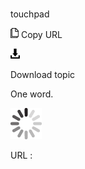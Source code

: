 # 

touchpad

![Copy URL](media/touchpad/Copy.png)
Copy URL

![Download](media/touchpad/Download.png)

Download topic

One word. 

![In progress](media/touchpad/activity-large.gif)

URL :
